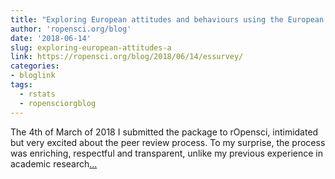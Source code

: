 ```yaml
---
title: "Exploring European attitudes and behaviours using the European Social Survey"
author: 'ropensci.org/blog'
date: '2018-06-14'
slug: exploring-european-attitudes-a
link: https://ropensci.org/blog/2018/06/14/essurvey/
categories:
- bloglink
tags:
  - rstats
  - ropensciorgblog
---
```


The 4th of March of 2018 I submitted the package to rOpensci, intimidated but very excited about the peer review process. To my surprise, the process was enriching, respectful and transparent, unlike my previous experience in academic research[... <i class="fas fa-external-link-alt"></i>](https://ropensci.org/blog/2018/06/14/essurvey/)

